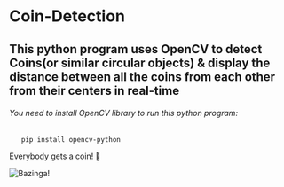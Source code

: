 # Coin-Detection

## This python program uses OpenCV to detect Coins(or similar circular objects) & display the distance between all the coins from each other from their centers in real-time

###### You need to install OpenCV library to run this python program:
       
       
       pip install opencv-python
       


Everybody gets a coin! :eyes:

![Bazinga!](https://github.com/Jarvis-BITS/Coin-Detection/blob/master/Coin_Detec%20(0).gif)
